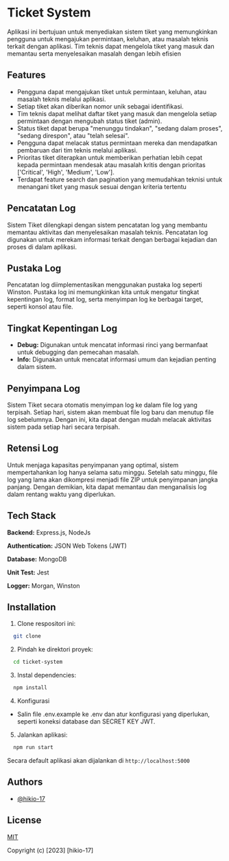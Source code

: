 
# Ticket System

 Aplikasi ini bertujuan untuk menyediakan sistem tiket yang memungkinkan pengguna untuk mengajukan permintaan, keluhan, atau masalah teknis terkait dengan aplikasi. Tim teknis dapat mengelola tiket yang masuk dan memantau serta menyelesaikan masalah dengan lebih efisien

## Features

- Pengguna dapat mengajukan tiket untuk permintaan, keluhan, atau masalah teknis melalui aplikasi.
- Setiap tiket akan diberikan nomor unik sebagai identifikasi.
- Tim teknis dapat melihat daftar tiket yang masuk dan mengelola setiap permintaan dengan mengubah status tiket (admin).
- Status tiket dapat berupa "menunggu tindakan", "sedang dalam proses", "sedang direspon", atau "telah selesai".
- Pengguna dapat melacak status permintaan mereka dan mendapatkan pembaruan dari tim teknis melalui aplikasi.
- Prioritas tiket diterapkan untuk memberikan perhatian lebih cepat kepada permintaan mendesak atau masalah kritis dengan prioritas ['Critical', 'High', 'Medium', 'Low'].
- Terdapat feature search dan pagination yang memudahkan teknisi untuk menangani tiket yang masuk sesuai dengan kriteria tertentu


## Pencatatan Log

Sistem Tiket dilengkapi dengan sistem pencatatan log yang membantu memantau aktivitas dan menyelesaikan masalah teknis. Pencatatan log digunakan untuk merekam informasi terkait dengan berbagai kejadian dan proses di dalam aplikasi.


## Pustaka Log

Pencatatan log diimplementasikan menggunakan pustaka log seperti Winston. Pustaka log ini memungkinkan kita untuk mengatur tingkat kepentingan log, format log, serta menyimpan log ke berbagai target, seperti konsol atau file.


## Tingkat Kepentingan Log

- **Debug:** Digunakan untuk mencatat informasi rinci yang bermanfaat untuk debugging dan pemecahan masalah.
- **Info:** Digunakan untuk mencatat informasi umum dan kejadian penting dalam sistem.


## Penyimpana Log

Sistem Tiket secara otomatis menyimpan log ke dalam file log yang terpisah. Setiap hari, sistem akan membuat file log baru dan menutup file log sebelumnya. Dengan ini, kita dapat dengan mudah melacak aktivitas sistem pada setiap hari secara terpisah.


## Retensi Log

Untuk menjaga kapasitas penyimpanan yang optimal, sistem mempertahankan log hanya selama satu minggu. Setelah satu minggu, file log yang lama akan dikompresi menjadi file ZIP untuk penyimpanan jangka panjang. Dengan demikian, kita dapat memantau dan menganalisis log dalam rentang waktu yang diperlukan.


## Tech Stack

**Backend:** Express.js, NodeJs

**Authentication:** JSON Web Tokens (JWT)

**Database:** MongoDB

**Unit Test:** Jest

**Logger:** Morgan, Winston



## Installation

1. Clone respositori ini:

```bash
  git clone
```
2. Pindah ke direktori proyek:

```bash
  cd ticket-system
```
3. Instal dependencies:

```bash
  npm install
```
4. Konfigurasi
- Salin file .env.example ke .env dan atur konfigurasi yang diperlukan, seperti koneksi database dan SECRET KEY JWT.

5. Jalankan aplikasi:

```bash
  npm run start
```

Secara default aplikasi akan dijalankan di `http://localhost:5000`
## Authors

- [@hikio-17](https://hikio-17.github.io/)


## License

[MIT](https://choosealicense.com/licenses/mit/)

Copyright (c) [2023] [hikio-17]
